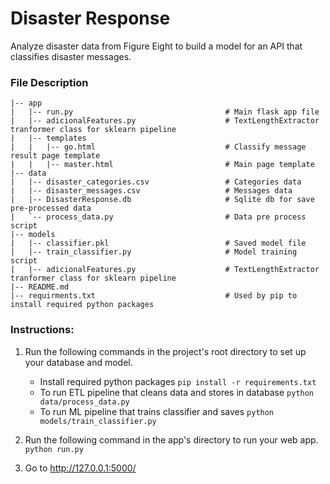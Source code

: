 # Disaster Response 
Analyze disaster data from Figure Eight to build a model for an API that classifies disaster messages.

### File Description

```
|-- app
|   |-- run.py                                  # Main flask app file
|   |-- adicionalFeatures.py                    # TextLengthExtractor tranformer class for sklearn pipeline
|   |-- templates
|   |   |-- go.html                             # Classify message result page template
|   |   |-- master.html                         # Main page template
|-- data
|   |-- disaster_categories.csv                 # Categories data
|   |-- disaster_messages.csv                   # Messages data
|   |-- DisasterResponse.db                     # Sqlite db for save pre-processed data
|   `-- process_data.py                         # Data pre process script
|-- models
|   |-- classifier.pkl                          # Saved model file
|   |-- train_classifier.py                     # Model training script
|   |-- adicionalFeatures.py                    # TextLengthExtractor tranformer class for sklearn pipeline
|-- README.md                                   
|-- requirments.txt                             # Used by pip to install required python packages
```

### Instructions:
1. Run the following commands in the project's root directory to set up your database and model.
    - Install required python packages
        `pip install -r requirements.txt`
    - To run ETL pipeline that cleans data and stores in database
        `python data/process_data.py`
    - To run ML pipeline that trains classifier and saves
        `python models/train_classifier.py`

2. Run the following command in the app's directory to run your web app.
    `python run.py`

3. Go to http://127.0.0.1:5000/
